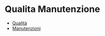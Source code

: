 # Qualita Manutenzione
- [Qualità](Sorgenti/MB/DOC_VIS/CQ.md)
- [Manutenzioni](Sorgenti/MB/DOC_VIS/MM.md)
